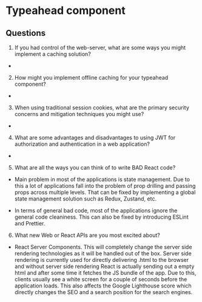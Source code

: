 # Typeahead component


## Questions

1. If you had control of the web-server, what are some ways you might implement a caching solution?

- 
2. How might you implement offline caching for your typeahead component?

- 
3. When using traditional session cookies, what are the primary security concerns and
mitigation techniques you might use?

- 

4. What are some advantages and disadvantages to using JWT for authorization and authentication in a web application?

- 
5. What are all the ways you can think of to write BAD React code?

- Main problem in most of the applications is state management. Due to this a lot of applications fall into the problem of prop drilling and passing props across multiple levels. That can be fixed by implementing a global state management solution such as Redux, Zustand, etc. 

- In terms of general bad code, most of the applications ignore the general code cleaniness. This can also be fixed by introducing ESLint and Prettier.


6. What new Web or React APIs are you most excited about?

- React Server Components. This will completely change the server side rendering technologies as it will be handled out of the box. Server side rendering is currently used for directly delivering .html to the browser and without server side rendering React is actually sending out a empty html and after some time it fetches the JS bundle of the app. Due to this, clients usually see a white screen for a couple of seconds before the application loads. This also affects the Google Lighthouse score which directly changes the SEO and a search position for the search engines.